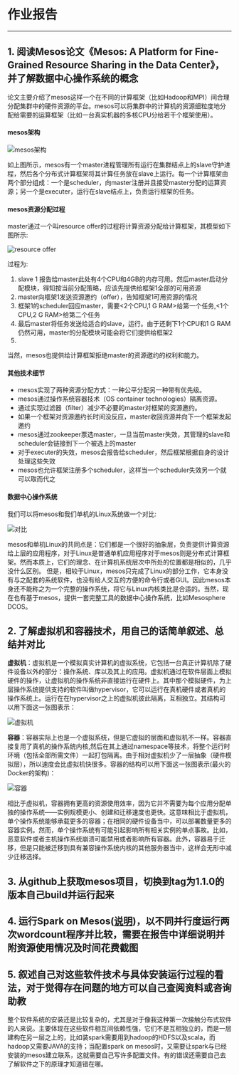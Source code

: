 # 作业报告***## 1. 阅读Mesos论文《Mesos: A Platform for Fine-Grained Resource Sharing in the Data Center》，并了解数据中心操作系统的概念论文主要介绍了mesos这样一个在不同的计算框架（比如Hadoop和MPI）间合理分配集群中的硬件资源的平台。mesos可以将集群中的计算机的资源细粒度地分配给需要的运算框架（比如一台真实机器的多核CPU分给若干个框架使用）。#### mesos架构![mesos架构](./pics/mesos_arch.PNG)如上图所示，mesos有一个master进程管理所有运行在集群结点上的slave守护进程，然后各个分布式计算框架将其计算任务放在slave上运行。每一个计算框架由两个部分组成：一个是scheduler，向master注册并且接受master分配的运算资源；另一个是executer，运行在slave结点上，负责运行框架的任务。#### mesos资源分配过程master通过一个叫resource offer的过程将计算资源分配给计算框架，其模型如下图所示:![resource offer](./pics/mesos_offer.PNG)过程为:1. slave 1 报告给master此处有4个CPU和4GB的内存可用。然后master启动分配模块，得知按当前分配策略，应该先提供给框架1全部的可用资源2. master向框架1发送资源邀约（offer），告知框架1可用资源的情况3. 框架1的scheduler回应master，需要<2个CPU,1 G RAM>给第一个任务,<1个CPU,2 G RAM>给第二个任务4. 最后master将任务发送给适合的slave，运行。由于还剩下1个CPU和1 G RAM仍然可用，master的分配模块可能会将它们提供给框架2 5. 当然，mesos也提供给计算框架拒绝master的资源邀约的权利和能力。#### 其他技术细节* mesos实现了两种资源分配方式：一种公平分配另一种带有优先级。* mesos通过操作系统容器技术（OS container technologies）隔离资源。* 通过实现过滤器（filter）减少不必要的master对框架的资源邀约。* 如果一个框架对资源邀约长时间没反应，master收回资源并向下一个框架发起邀约* mesos通过zookeeper票选master，一旦当前master失效，其管理的slave和scheduler会链接到下一个被选上的master* 对于executer的失效，mesos会报告给scheduler，然后框架根据自身的设计处理这些失效* mesos也允许框架注册多个scheduler，这样当一个scheduler失效另一个就可以取而代之#### 数据中心操作系统我们可以将mesos和我们单机的Linux系统做一个对比:![对比](./pics/singleVSmesos.PNG)mesos和单机Linux的共同点是：它们都是一个很好的抽象层，负责提供计算资源给上层的应用程序，对于Linux是普通单机应用程序对于mesos则是分布式计算框架。然而本质上，它们的理念、在计算机系统层次中所处的位置都是相似的，几乎没什么区别。但是，相较于Linux，mesos只完成了Linux的部分工作，它本身没有与之配套的系统软件，也没有给人交互的方便的命令行或者GUI。因此mesos本身还不能称之为一个完整的操作系统，将它与Linux内核类比是合适的。当然，现在也有基于mesos，提供一套完整工具的数据中心操作系统，比如Mesosphere DCOS。## 2. 了解虚拟机和容器技术，用自己的话简单叙述、总结并对比**虚拟机**：虚拟机是一个模拟真实计算机的虚拟系统，它包括一台真正计算机除了硬件设备以外的部分：操作系统、库以及其上的应用。虚拟机通过在软件层面上模拟硬件的操作，让虚拟机的操作系统非直接运行在硬件上。其中那个模拟硬件，为上层操作系统提供支持的软件叫做hypervisor，它可以运行在真机硬件或者真机的操作系统上。运行在在hypervisor之上的虚拟机彼此隔离，互相独立。其结构可以用下面这一张图表示：![虚拟机](./pics/VM.PNG)**容器**：容器实际上也是一个虚拟系统，但是它虚拟的层面和虚拟机不一样。容器直接复用了真机的操作系统内核,然后在其上通过namespace等技术，将整个运行时环境（包括全部所需文件）一起打包隔离。由于相对虚拟机少了一层抽象（硬件模拟层），所以速度会比虚拟机快很多。容器的结构可以用下面这一张图表示(最火的Docker的架构)：![容器](./pics/Docker.PNG)相比于虚拟机，容器拥有更高的资源使用效率，因为它并不需要为每个应用分配单独的操作系统——实例规模更小、创建和迁移速度也更快。这意味相比于虚拟机，单个操作系统能够承载更多的容器；在相同的硬件设备当中，可以部署数量更多的容器实例。然而，单个操作系统有可能引起影响所有相关实例的单点事故。比如，恶意软件或者主机操作系统崩溃可能禁用或者影响所有容器。此外，容器易于迁移，但是只能被迁移到具有兼容操作系统内核的其他服务器当中，这样会无形中减少迁移选择。## 3. 从github上获取mesos项目，切换到tag为1.1.0的版本自己build并运行起来## 4. 运行Spark on Mesos([说明](http://spark.apache.org/docs/latest/running-on-mesos.html))，以不同并行度运行两次wordcount程序并比较，需要在报告中详细说明并附资源使用情况及时间花费截图## 5. 叙述自己对这些软件技术与具体安装运行过程的看法，对于觉得存在问题的地方可以自己查阅资料或咨询助教整个软件系统的安装还是比较复杂的，尤其是对于像我这种第一次接触分布式软件的人来说。主要体现在这些软件相互间依赖性强，它们不是互相独立的，而是一层建构在另一层之上的，比如装spark需要用到hadoop的HDFS以及scala，而hadoop又需要JAVA的支持；当配置spark on mesos时，又需要让spark与已经安装的mesos建立联系，这就需要自己写许多配置文件。有的错误还需要自己去了解软件之下的原理才知道错在哪。 
